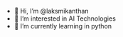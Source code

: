 - 👋 Hi, I’m @laksmikanthan
- 👀 I’m interested in AI Technologies
- 🌱 I’m currently learning in python
  

<!---
laksmikanthan/laksmikanthan is a ✨ special ✨ repository because its `README.md` (this file) appears on your GitHub profile.
You can click the Preview link to take a look at your changes.
--->

